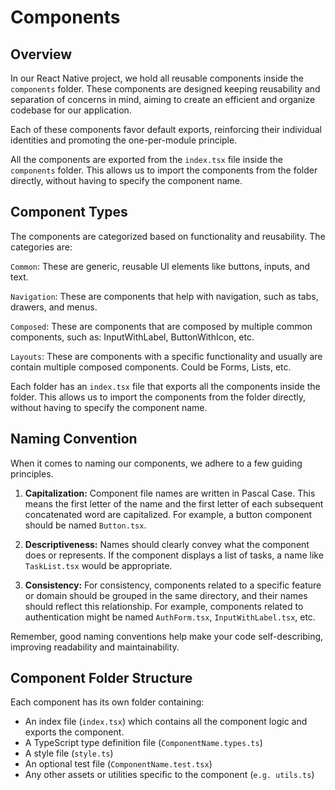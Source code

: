 # Components

## Overview

In our React Native project, we hold all reusable components inside the `components` folder. These components are designed keeping reusability and separation of concerns in mind, aiming to create an efficient and organize codebase for our application.

Each of these components favor default exports, reinforcing their individual identities and promoting the one-per-module principle.

All the components are exported from the `index.tsx` file inside the `components` folder. This allows us to import the components from the folder directly, without having to specify the component name.

## Component Types

The components are categorized based on functionality and reusability. The categories are:

``Common``: These are generic, reusable UI elements like buttons, inputs, and text.

``Navigation``: These are components that help with navigation, such as tabs, drawers, and menus.

``Composed``: These are components that are composed by multiple common components, such as: InputWithLabel, ButtonWithIcon, etc.

``Layouts``: These are components with a specific functionality and usually are contain multiple composed components. Could be Forms, Lists, etc.

Each folder has an `index.tsx` file that exports all the components inside the folder. This allows us to import the components from the folder directly, without having to specify the component name.

## Naming Convention

When it comes to naming our components, we  adhere to a few guiding principles.

1. **Capitalization:** Component file names are written in Pascal Case. This means the first letter of the name and the first letter of each subsequent concatenated word are capitalized. For example, a button component should be named `Button.tsx`.

2. **Descriptiveness:** Names should clearly convey what the component does or represents. If the component displays a list of tasks, a name like `TaskList.tsx` would be appropriate.

3. **Consistency:** For consistency, components related to a specific feature or domain should be grouped in the same directory, and their names should reflect this relationship. For example, components related to authentication might be named `AuthForm.tsx`, `InputWithLabel.tsx`, etc.

Remember, good naming conventions help make your code self-describing, improving readability and maintainability.

## Component Folder Structure
Each component has its own folder containing:

- An index file (`index.tsx`) which contains all the component logic and exports the component.
- A TypeScript type definition file (`ComponentName.types.ts`)
- A style file (`style.ts`)
- An optional test file (`ComponentName.test.tsx`)
- Any other assets or utilities specific to the component (`e.g. utils.ts`)
